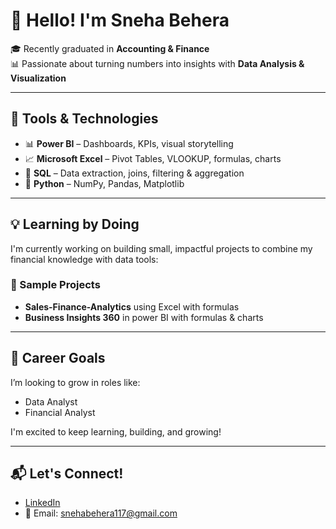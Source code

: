 
# 👋 Hello! I'm Sneha Behera

🎓 Recently graduated in **Accounting & Finance**  
📊 Passionate about turning numbers into insights with **Data Analysis & Visualization**  

---

## 🧰 Tools & Technologies

- 📊 **Power BI** – Dashboards, KPIs, visual storytelling
- 📈 **Microsoft Excel** – Pivot Tables, VLOOKUP, formulas, charts
- 💾 **SQL** – Data extraction, joins, filtering & aggregation
- 🐍 **Python** – NumPy, Pandas, Matplotlib

---

## 💡 Learning by Doing

I'm currently working on building small, impactful projects to combine my financial knowledge with data tools:

### 📌 Sample Projects
- **Sales-Finance-Analytics** using Excel with formulas
- **Business Insights 360** in power BI with formulas & charts  



---

## 🎯 Career Goals

I’m looking to grow in roles like:
- Data Analyst
- Financial Analyst 


I'm excited to keep learning, building, and growing!

---

## 📬 Let's Connect!

- [LinkedIn](https://www.linkedin.com/in/snehabehera/) 
- 📧 Email: snehabehera117@gmail.com
